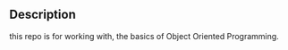 <h2>Description</h2>
this repo is for working with,
the basics of Object Oriented Programming.

        
